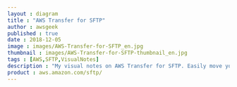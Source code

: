 ```yaml
---
layout : diagram
title : "AWS Transfer for SFTP"
author : awsgeek
published : true
date : 2018-12-05
image : images/AWS-Transfer-for-SFTP_en.jpg
thumbnail : images/AWS-Transfer-for-SFTP-thumbnail_en.jpg
tags : [AWS,SFTP,VisualNotes]
description : "My visual notes on AWS Transfer for SFTP. Easily move your files directly into and out of Amazon S3"
product : aws.amazon.com/sftp/
---
```

